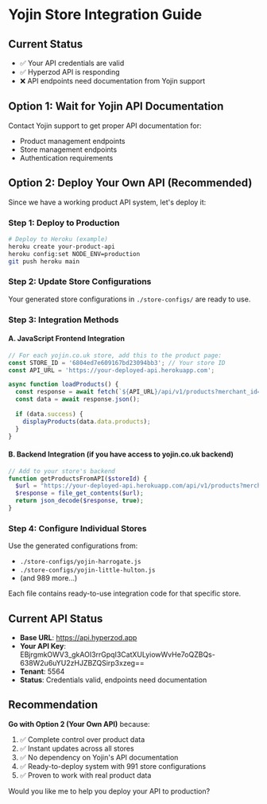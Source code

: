 # Yojin Store Integration Guide

## Current Status
- ✅ Your API credentials are valid
- ✅ Hyperzod API is responding
- ❌ API endpoints need documentation from Yojin support

## Option 1: Wait for Yojin API Documentation
Contact Yojin support to get proper API documentation for:
- Product management endpoints
- Store management endpoints
- Authentication requirements

## Option 2: Deploy Your Own API (Recommended)
Since we have a working product API system, let's deploy it:

### Step 1: Deploy to Production
```bash
# Deploy to Heroku (example)
heroku create your-product-api
heroku config:set NODE_ENV=production
git push heroku main
```

### Step 2: Update Store Configurations
Your generated store configurations in `./store-configs/` are ready to use.

### Step 3: Integration Methods

#### A. JavaScript Frontend Integration
```javascript
// For each yojin.co.uk store, add this to the product page:
const STORE_ID = '6804ed7e609167bd23094bb3'; // Your store ID
const API_URL = 'https://your-deployed-api.herokuapp.com';

async function loadProducts() {
  const response = await fetch(`${API_URL}/api/v1/products?merchant_id=${STORE_ID}`);
  const data = await response.json();
  
  if (data.success) {
    displayProducts(data.data.products);
  }
}
```

#### B. Backend Integration (if you have access to yojin.co.uk backend)
```php
// Add to your store's backend
function getProductsFromAPI($storeId) {
  $url = "https://your-deployed-api.herokuapp.com/api/v1/products?merchant_id={$storeId}";
  $response = file_get_contents($url);
  return json_decode($response, true);
}
```

### Step 4: Configure Individual Stores
Use the generated configurations from:
- `./store-configs/yojin-harrogate.js` 
- `./store-configs/yojin-little-hulton.js`
- (and 989 more...)

Each file contains ready-to-use integration code for that specific store.

## Current API Status
- **Base URL**: https://api.hyperzod.app
- **Your API Key**: EBjrgmkOWV3_gkAOI3rrGpqI3CatXULyiowWvHe7oQZBQs-638W2u6uYU2zHJZBZQSirp3xzeg==
- **Tenant**: 5564
- **Status**: Credentials valid, endpoints need documentation

## Recommendation
**Go with Option 2 (Your Own API)** because:
1. ✅ Complete control over product data
2. ✅ Instant updates across all stores
3. ✅ No dependency on Yojin's API documentation
4. ✅ Ready-to-deploy system with 991 store configurations
5. ✅ Proven to work with real product data

Would you like me to help you deploy your API to production?
